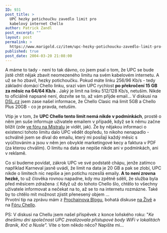 ```yaml
---
ID: 931
post_title: >
  UPC hezky potichoučku zavedlo limit pro
  kabelový internet Chello
author: Patrick Zandl
post_excerpt: ""
layout: post
permalink: >
  https://www.marigold.cz/item/upc-hezky-potichoucku-zavedlo-limit-pro-kabelovy-internet-chello
published: true
post_date: 2004-03-20 21:08:00
---
```

<P>A máme to tady - není to tak dávno, co jsem psal o tom, že UPC se bude jistě chtít nějak zbavit neomezeného limitu na svém kabelovém internetu. A už se ho zbavil, hezky potichoučku. Pokud máte linku 256/96 Kb/s - tedy základní domácí Chello linku, srazí vám UPC rychlost <STRONG>po překročení 15 GB za měsíc na 64/64 Kb/s </STRONG>. Jaký je limit na linku 512/128 Kb/s, netuším. Nikde to oficiálně napsané není, dozvíte se to, až vám přijde email... V diskusi na <A href="http://www.dsl.cz/index.php?akce=2&amp;vlakno=14443&amp;i=1079814879" target=_blank>DSL.cz</A> jsem zase našel informace, že Chello Clasic má limit 5GB a Chello Plus 20GB - co je pravda, netuším. </P>
<P>Vtip je v tom, že <STRONG>UPC Chello tento limit nemá nikde v podmínkách</STRONG>, prostě o něm jen suše informuje uživatele emailem v případě, když se k němu začne blížit (zde <A href="http://portal2.dkm.cz/phorum/read.php?f=2&amp;i=1172457&amp;t=1172457" target=_blank>ve fóru na Mistralu</A> je vidět, jak). Že by nějakou informaci o existenci tohoto limitu dalo UPC vědět dopředu, to nikoho nenapadlo - schválně jsem se díval do emailu, který mi posílají každý měsíc s vyúčtováním a jsou v něm jen obvyklé marketingové kecy a faktura v PDF (za kterou chválím). O limitu na data se nepíše nikde ani v podmínkách, ani v reklamě. </P>
<P>Co si budeme povídat, zákrok UPC ve své podstatě chápu, jenže zatímco například Karneval jasně uvádí, že limit na data je 20 GB a pak se zlobí, UPC nikde o limitech nic nepíše a jen potichu rozesílá emaily. <STRONG>A to není zrovna hezké,</STRONG> to už člověka rovnou napadne, kdy mu zpětně sdělí, že služba byla před měsícem zdražena :( Když už do tohoto Chello šlo, chtělo to všechny uživatele informovat a nečekat na to, až se to na internetu rozmázne. Také by to chtělo mít možnost zjistit přenesený objem ...<BR>Prvotní tip na zprávu mám z <A href="http://blog.cernosice.cz/2004-03.html#1079798212" target=_blank>Prochainova Blogu</A>, bohatá diskuse <A href="http://www.zive.cz/Forum/SubChild.asp?Qst=137428&amp;Main=71" target=_blank>na Živě</A> a na <A href="http://portal2.dkm.cz/phorum/search.php?f=2&amp;search=limit&amp;match=1&amp;date=30&amp;fldbody=1" target=_blank>Fóru Chello</A>.</P>
<P>PS: V diskusi na Chellu jsem našel příspěvek z konce loňského roku: "<EM>Ke dnešímu dni společnost UPC zrealizovala přístupové body WiFi v lokalitách Braník, Krč a Nusle".</EM> Víte o tom někdo něco? Napište mi...</P>